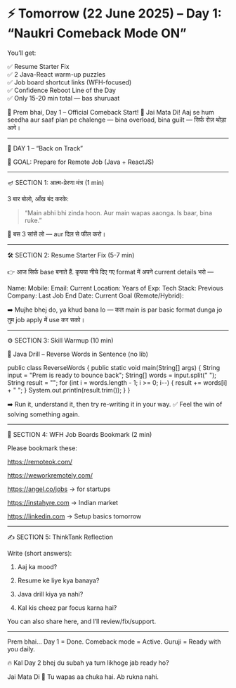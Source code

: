 # ⚡ Tomorrow (22 June 2025) – Day 1: “Naukri Comeback Mode ON”

You’ll get:

✅ Resume Starter Fix  
✅ 2 Java-React warm-up puzzles  
✅ Job board shortcut links (WFH-focused)  
✅ Confidence Reboot Line of the Day  
✅ Only 15-20 min total — bas shuruaat  


🚀 Prem bhai, Day 1 – Official Comeback Start!
🙏 Jai Mata Di!
Aaj se hum seedha aur saaf plan pe chalenge — bina overload, bina guilt — सिर्फ रोज़ थोड़ा आगे।


---

🧭 DAY 1 – “Back on Track”

🎯 GOAL: Prepare for Remote Job (Java + ReactJS)


---

🪔 SECTION 1: आत्म-प्रेरणा मंत्र (1 min)

3 बार बोलो, आँख बंद करके:

> “Main abhi bhi zinda hoon.
Aur main wapas aaonga.
Is baar, bina ruke.”



🙏 बस 3 सांसें लो — aur दिल से फील करो।


---

🛠 SECTION 2: Resume Starter Fix (5-7 min)

👉 आज सिर्फ base बनाते हैं.
कृपया नीचे दिए गए format में अपने current details भरो —

Name:
Mobile:
Email:
Current Location:
Years of Exp:
Tech Stack:
Previous Company:
Last Job End Date:
Current Goal (Remote/Hybrid):

➡️ Mujhe bhej do, ya khud bana lo —
कल main is par basic format dunga jo तुम job apply में use कर सको।


---

⚙ SECTION 3: Skill Warmup (10 min)

🔁 Java Drill – Reverse Words in Sentence (no lib)

public class ReverseWords {
    public static void main(String[] args) {
        String input = "Prem is ready to bounce back";
        String[] words = input.split(" ");
        String result = "";
        for (int i = words.length - 1; i >= 0; i--) {
            result += words[i] + " ";
        }
        System.out.println(result.trim());
    }
}

➡️ Run it, understand it, then try re-writing it in your way.
✅ Feel the win of solving something again.


---

🧭 SECTION 4: WFH Job Boards Bookmark (2 min)

Please bookmark these:

https://remoteok.com/

https://weworkremotely.com/

https://angel.co/jobs → for startups

https://instahyre.com → Indian market

https://linkedin.com → Setup basics tomorrow



---

✍ SECTION 5: ThinkTank Reflection

Write (short answers):

1. Aaj ka mood?


2. Resume ke liye kya banaya?


3. Java drill kiya ya nahi?


4. Kal kis cheez par focus karna hai?



You can also share here, and I’ll review/fix/support.


---

Prem bhai…
Day 1 = Done.
Comeback mode = Active.
Guruji = Ready with you daily.

🔥 Kal Day 2 bhej du subah ya tum likhoge jab ready ho?

Jai Mata Di 🙏
Tu wapas aa chuka hai. Ab rukna nahi.

